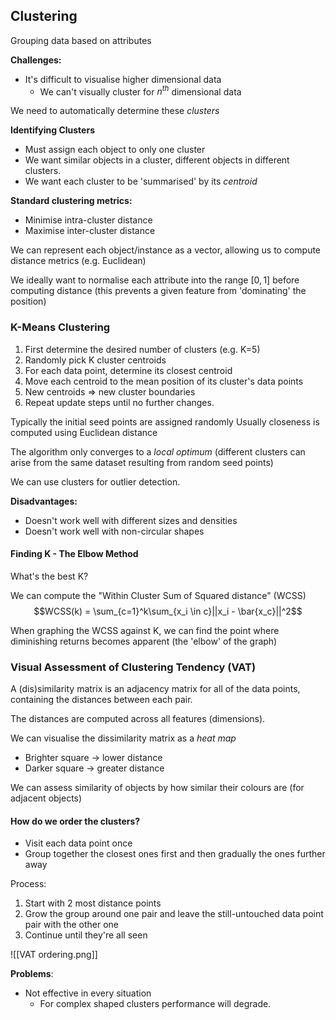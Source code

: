
## Clustering
Grouping data based on attributes

**Challenges:**
- It's difficult to visualise higher dimensional data
	- We can't visually cluster for $n^{th}$ dimensional data

We need to automatically determine these *clusters*


**Identifying Clusters**
- Must assign each object to only one cluster
- We want similar objects in a cluster, different objects in different clusters.
- We want each cluster to be 'summarised' by its *centroid*

**Standard clustering metrics:**
- Minimise intra-cluster distance
- Maximise inter-cluster distance


We can represent each object/instance as a vector, allowing us to compute distance metrics (e.g. Euclidean)

We ideally want to normalise each attribute into the range $[0,1]$ before computing distance (this prevents a given feature from 'dominating' the position)


### K-Means Clustering

1. First determine the desired number of clusters (e.g. K=5)
2. Randomly pick K cluster centroids
3. For each data point, determine its closest centroid
4. Move each centroid to the mean position of its cluster's data points
5. New centroids => new cluster boundaries
6. Repeat update steps until no further changes.


Typically the initial seed points are assigned randomly
Usually closeness is computed using Euclidean distance

The algorithm only converges to a *local optimum* (different clusters can arise from the same dataset resulting from random seed points)

We can use clusters for outlier detection.

**Disadvantages:**
- Doesn't work well with different sizes and densities
- Doesn't work well with non-circular shapes

#### Finding K - The Elbow Method
What's the best K?

We can compute the "Within Cluster Sum of Squared distance" (WCSS)
$$WCSS(k) = \sum_{c=1}^k\sum_{x_i \in c}||x_i - \bar{x_c}||^2$$

When graphing the WCSS against K, we can find the point where diminishing returns becomes apparent (the 'elbow' of the graph)

### Visual Assessment of Clustering Tendency (VAT)

A (dis)similarity matrix is an adjacency matrix for all of the data points, containing the distances between each pair.

The distances are computed across all features (dimensions).

We can visualise the dissimilarity matrix as a *heat map* 
- Brighter square -> lower distance
- Darker square -> greater distance

We can assess similarity of objects by how similar their colours are (for adjacent objects)

#### How do we order the clusters?

- Visit each data point once
- Group together the closest ones first and then gradually the ones further away

Process:
1. Start with 2 most distance points
2. Grow the group around one pair and leave the still-untouched data point pair with the other one
3. Continue until they're all seen

![[VAT ordering.png]]


**Problems**:
- Not effective in every situation
	- For complex shaped clusters performance will degrade.